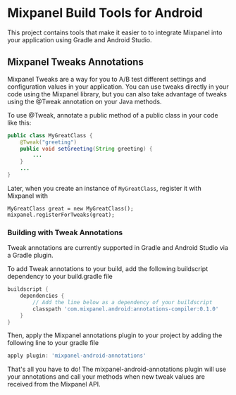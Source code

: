 # Mixpanel Build Tools for Android

This project contains tools that make it easier to to integrate Mixpanel into your application using
Gradle and Android Studio.

## Mixpanel Tweaks Annotations

Mixpanel Tweaks are a way for you to A/B test different settings and configuration values in your
application. You can use tweaks directly in your code using the Mixpanel library, but you can
also take advantage of tweaks using the @Tweak annotation on your Java methods.

To use @Tweak, annotate a public method of a public class in your code like this:

```java
public class MyGreatClass {
    @Tweak("greeting")
    public void setGreeting(String greeting) {
        ...
    }
    ...
}
```

Later, when you create an instance of `MyGreatClass`, register it with Mixpanel with

```
MyGreatClass great = new MyGreatClass();
mixpanel.registerForTweaks(great);
```

### Building with Tweak Annotations

Tweak annotations are currently supported in Gradle and Android Studio via a Gradle plugin.

To add Tweak annotations to your build, add the following buildscript dependency to your build.gradle file

```groovy
buildscript {
    dependencies {
        // Add the line below as a dependency of your buildscript
        classpath 'com.mixpanel.android:annotations-compiler:0.1.0'
    }
}

```

Then, apply the Mixpanel annotations plugin to your project by adding the following line
to your gradle file

```groovy
apply plugin: 'mixpanel-android-annotations'
```

That's all you have to do! The mixpanel-android-annotations plugin will use your annotations and
call your methods when new tweak values are received from the Mixpanel API.
